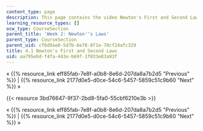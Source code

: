 ```yaml
---
content_type: page
description: This page contains the video Newton's First and Second Laws.
learning_resource_types: []
ocw_type: CourseSection
parent_title: 'Week 2: Newton''s Laws'
parent_type: CourseSection
parent_uid: cf6d9ae8-5d7b-6e78-8f1e-70cf24afc329
title: 4.1 Newton's First and Second Laws
uid: aa795ebd-f4fa-443e-b69f-1f033e83a93f
---
```


« {{% resource_link eff85fab-7e8f-a0b8-8e6d-207da8a7b2d5 "Previous" %}} | {{% resource_link 2177d0e5-d0ce-54c6-5457-5859c51c9b60 "Next" %}} »

{{< resource 3bd76647-9f37-2bd8-5fa0-55cbf6210e3b >}}

« {{% resource_link eff85fab-7e8f-a0b8-8e6d-207da8a7b2d5 "Previous" %}} | {{% resource_link 2177d0e5-d0ce-54c6-5457-5859c51c9b60 "Next" %}} »